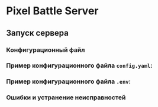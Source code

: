 # Pixel Battle Server

## Запуск сервера

### Конфигурационный файл

### Пример конфигурационного файла `config.yaml`:

### Пример конфигурационного файла `.env`:

### Ошибки и устранение неисправностей
